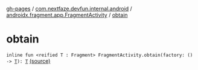 [gh-pages](../../index.md) / [com.nextfaze.devfun.internal.android](../index.md) / [androidx.fragment.app.FragmentActivity](index.md) / [obtain](./obtain.md)

# obtain

`inline fun <reified T : Fragment> FragmentActivity.obtain(factory: () -> `[`T`](obtain.md#T)`): `[`T`](obtain.md#T) [(source)](https://github.com/NextFaze/dev-fun/tree/master/devfun-internal/src/main/java/com/nextfaze/devfun/internal/android/Fragments.kt#L64)